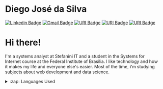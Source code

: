# Diego José da Silva
[![Linkedin Badge](https://img.shields.io/badge/-DiegoSilva-blue?style=plastic&logo=Linkedin&logoColor=white&link=https://www.linkedin.com/in/dijsilva/)](https://www.linkedin.com/in/dijsilva/) 
[![Gmail Badge](https://img.shields.io/badge/-diegojsilvabr@gmail.com-c14438?style=plastic&logo=Gmail&logoColor=white&link=mailto:diegojsilvabr@gmail.com)](mailto:diegojsilvabr@gmail.com)
[![URI Badge](https://img.shields.io/badge/-URI-FF6F69?style=plastic&logo=Codeforces&logoColor=white&link=https://www.urionlinejudge.com.br/judge/pt/profile/423434)](https://www.urionlinejudge.com.br/judge/pt/profile/423434)
[![URI Badge](https://img.shields.io/badge/-HackerRank-2DC866?style=plastic&logo=Codeforces&logoColor=white&link=https://www.hackerrank.com/diegojsilvabr)](https://www.hackerrank.com/diegojsilvabr)
[![URI Badge](https://img.shields.io/badge/-Kaggle-31C1FF?style=plastic&logo=Codeforces&logoColor=white&link=https://www.kaggle.com/diegojosdasilva)](https://www.kaggle.com/diegojosdasilva)

# Hi there!

I'm a systems analyst at Stefanini IT and a student in the Systems for Internet course at the Federal Institute of Brasilia. I like technology and how it makes my life and everyone else's easier. Most of the time, i'm studying subjects about web development and data science.

<details>
  <summary>:zap: Languages Used</summary>
  <img src="https://github-readme-stats.vercel.app/api/top-langs/?username=dijsilva&layout=compact&bg_color=ffffff&text_color=333333">
</details>
<br/>

